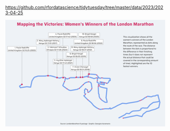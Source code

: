 https://github.com/rfordatascience/tidytuesday/tree/master/data/2023/2023-04-25

![](plots/london-marathon.png)
